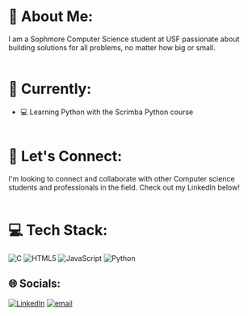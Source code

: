 # 💫 About Me:
I am a Sophmore Computer Science student at USF passionate about building solutions for all problems, no matter how big or small. <br><br>

# 🌱 Currently:
- 💻 Learning Python with the Scrimba Python course<br><br>

# 🤝 Let's Connect:
I'm looking to connect and collaborate with other Computer science students and professionals in the field. Check out my LinkedIn below!<br><br>


# 💻 Tech Stack:
![C](https://img.shields.io/badge/c-%2300599C.svg?style=for-the-badge&logo=c&logoColor=white) ![HTML5](https://img.shields.io/badge/html5-%23E34F26.svg?style=for-the-badge&logo=html5&logoColor=white) ![JavaScript](https://img.shields.io/badge/javascript-%23323330.svg?style=for-the-badge&logo=javascript&logoColor=%23F7DF1E) ![Python](https://img.shields.io/badge/python-3670A0?style=for-the-badge&logo=python&logoColor=ffdd54)

## 🌐 Socials:
[![LinkedIn](https://img.shields.io/badge/LinkedIn-%230077B5.svg?logo=linkedin&logoColor=white)](https://linkedin.com/in/https://www.linkedin.com/in/ashly-genao-taveras-b286b6353/) [![email](https://img.shields.io/badge/Email-D14836?logo=gmail&logoColor=white)](mailto:ashlygenao94@gmail.com) 
<!-- Proudly created with GPRM ( https://gprm.itsvg.in ) -->
